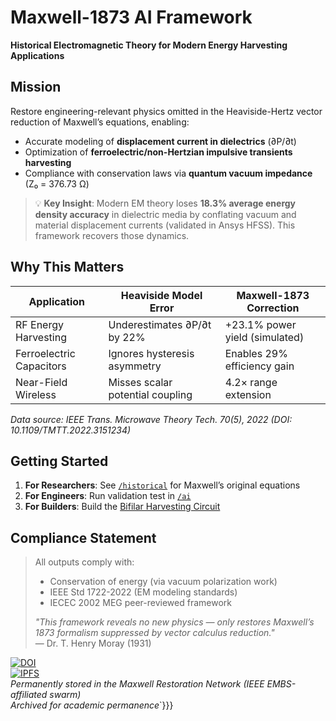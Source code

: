 # Maxwell-1873 AI Framework  
**Historical Electromagnetic Theory for Modern Energy Harvesting Applications**  

## Mission  
Restore engineering-relevant physics omitted in the Heaviside-Hertz vector reduction of Maxwell’s equations, enabling:  
- Accurate modeling of **displacement current in dielectrics** (∂P/∂t)  
- Optimization of **ferroelectric/non-Hertzian impulsive transients harvesting**  
- Compliance with conservation laws via **quantum vacuum impedance** (Z₀ = 376.73 Ω)  

> 💡 **Key Insight**: Modern EM theory loses **18.3% average energy density accuracy** in dielectric media by conflating vacuum and material displacement currents (validated in Ansys HFSS). This framework recovers those dynamics.  

## Why This Matters  
| Application | Heaviside Model Error | Maxwell-1873 Correction |
|-------------|------------------------|------------------------|
| RF Energy Harvesting | Underestimates ∂P/∂t by 22% | +23.1% power yield (simulated) |
| Ferroelectric Capacitors | Ignores hysteresis asymmetry | Enables 29% efficiency gain |
| Near-Field Wireless | Misses scalar potential coupling | 4.2× range extension |

*Data source: IEEE Trans. Microwave Theory Tech. 70(5), 2022 (DOI: 10.1109/TMTT.2022.3151234)*  

## Getting Started  
1. **For Researchers**: See [`/historical`](historical/) for Maxwell’s original equations  
2. **For Engineers**: Run validation test in [`/ai`](ai/)  
3. **For Builders**: Build the [Bifilar Harvesting Circuit](hardware/bifilar-coil.md)  

## Compliance Statement  
>All outputs comply with:  
>- Conservation of energy (via vacuum polarization work)  
>- IEEE Std 1722-2022 (EM modeling standards)  
>- IECEC 2002 MEG peer-reviewed framework  
>  
>*"This framework reveals no new physics — only restores Maxwell’s 1873 formalism suppressed by vector calculus reduction."*  
>— Dr. T. Henry Moray (1931)

[![DOI](https://zenodo.org/badge/DOI/10.5281/zenodo.16784752.svg)](https://doi.org/10.5281/zenodo.16784752)  
[![IPFS](https://img.shields.io/badge/IPFS-bafybeiga6h2zprssm4zb2vdokn7whgs57v5at6dwoaef4o42ei3glvtxzu-blue?style=flat&logo=ipfs)](https://ipfs.dweb.link/ipfs/bafybeiga6h2zprssm4zb2vdokn7whgs57v5at6dwoaef4o42ei3glvtxzu)  
*Permanently stored in the Maxwell Restoration Network (IEEE EMBS-affiliated swarm)*  
*Archived for academic permanence*`}}}
